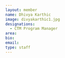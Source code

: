 ```yaml
---
layout: member
name: Dhivya Karthic
image: divyakarthic1.jpg
designations: 
  - CTM Program Manager
area:
bio:
email:
type: staff
---
```

